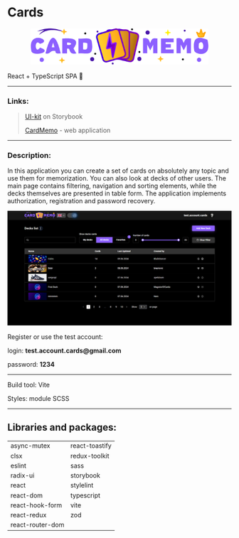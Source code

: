 # Cards

<p align="center">
  <img src="src/assets/img/cardMemoLogoGolden.png" style="width: 400px" alt="logo" />
</p>

React + TypeScript SPA 🚀

<hr>

### Links:

> [UI-kit](https://storybook-flash-cards04272024.vercel.app?_vercel_share=6NtTD7gcX5KUdDHhnXmmWDoIf9P0zNy5) on Storybook
>
> [CardMemo](https://flash-cards04272024.vercel.app) - web application

<hr>

### Description:

In this application you can create a set of cards on absolutely any topic and use them for memorization. You can also look at decks of other users. The main page contains filtering, navigation and sorting elements, while the decks themselves are presented in table form. The application implements authorization, registration and password recovery.

![mock-up](./src/assets/img/mockup.png)

Register or use the test account:

login: __test.account.cards@gmail.com__

password: __1234__
<hr>

Build tool: Vite

Styles: module SCSS

<hr>

## Libraries and packages:

<table>
  <tr>
    <td>async-mutex</td>
    <td>react-toastify</td>
  </tr>
  <tr>
    <td>clsx</td>
    <td>redux-toolkit</td>
  </tr>  
  <tr>
    <td>eslint</td>
    <td>sass</td>
  </tr>  
  <tr>
    <td>radix-ui</td>
    <td>storybook</td>
  </tr>  
  <tr>
    <td>react</td>
    <td>stylelint</td>
  </tr>  
  <tr>
    <td>react-dom</td>
    <td>typescript</td>
  </tr>  
  <tr>
    <td>react-hook-form</td>
    <td>vite</td>
  </tr>
  <tr>
    <td>react-redux</td>
    <td>zod</td>
  </tr>
  <tr>
    <td>react-router-dom</td>
    <td></td>
  </tr>
</table>
